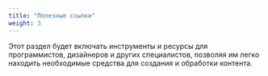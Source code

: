 ```yaml
---
title: "Полезные ссылки"
weight: 3
---
```

Этот раздел будет включать инструменты и ресурсы для программистов, дизайнеров и других специалистов, позволяя им легко находить необходимые средства для создания и обработки контента.